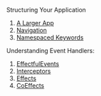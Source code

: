 Structuring Your Application
1. [A Larger App](A-Larger-App.md)
2. [Navigation](Navigation.md)
3. [Namespaced Keywords](Namespaced-Keywords.md)


Understanding Event Handlers:

1. [EffectfulEvents](EffectfulEvents.md)  
2. [Interceptors](Interceptors.md)  
3. [Effects](Effects.md)  
4. [CoEffects](coeffects.md)  

